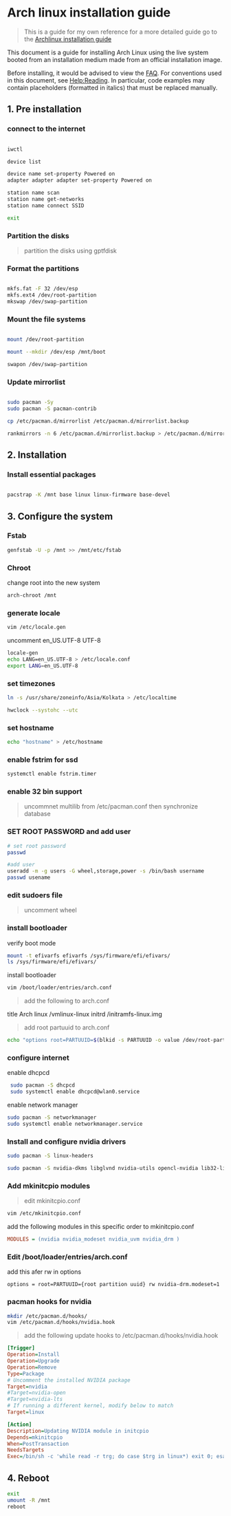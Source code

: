 # Arch linux installation guide

> This is a guide for my own reference for a more detailed guide go to the [Archlinux installation guide](https://wiki.archlinux.org/title/Installation_guide)

This document is a guide for installing Arch Linux using the live system booted from an installation medium made from an official installation image.

Before installing, it would be advised to view the [FAQ](https://wiki.archlinux.org/title/Frequently_asked_questions). For conventions used in this document, see [Help:Reading](https://wiki.archlinux.org/title/Help:Reading). In particular, code examples may contain placeholders (formatted in italics) that must be replaced manually.

## 1. Pre installation

### connect to the internet

```bash

iwctl

device list

device name set-property Powered on
adapter adapter adapter set-property Powered on

station name scan
station name get-networks
station name connect SSID

exit

```

### Partition the disks

> partition the disks using gptfdisk 

### Format the partitions 

```bash

mkfs.fat -F 32 /dev/esp
mkfs.ext4 /dev/root-partition
mkswap /dev/swap-partition

```

### Mount the file systems

```bash

mount /dev/root-partition

mount --mkdir /dev/esp /mnt/boot

swapon /dev/swap-partition

```

### Update mirrorlist

```bash

sudo pacman -Sy
sudo pacman -S pacman-contrib

cp /etc/pacman.d/mirrorlist /etc/pacman.d/mirrorlist.backup

rankmirrors -n 6 /etc/pacman.d/mirrorlist.backup > /etc/pacman.d/mirrorlist

```

## 2. Installation

### Install essential packages

```bash

pacstrap -K /mnt base linux linux-firmware base-devel

```
## 3. Configure the system

### Fstab

```bash
genfstab -U -p /mnt >> /mnt/etc/fstab
```

### Chroot
change root into the new system

```bash
arch-chroot /mnt 
```
### generate locale

```bash
vim /etc/locale.gen
```
uncomment en_US.UTF-8 UTF-8

```bash
locale-gen
echo LANG=en_US.UTF-8 > /etc/locale.conf
export LANG=en_US.UTF-8
```

### set timezones

```bash
ln -s /usr/share/zoneinfo/Asia/Kolkata > /etc/localtime

hwclock --systohc --utc

```
### set hostname

```bash
echo "hostname" > /etc/hostname
```

### enable fstrim for ssd

```bash
systemctl enable fstrim.timer
```

### enable 32 bin support

> uncommnet multilib from /etc/pacman.conf then synchronize database

### SET ROOT PASSWORD and add user

```bash
# set root password
passwd

#add user
useradd -m -g users -G wheel,storage,power -s /bin/bash username
passwd usename
```

### edit sudoers file

> uncomment wheel

### install bootloader

verify boot mode

```bash
mount -t efivarfs efivarfs /sys/firmware/efi/efivars/
ls /sys/firmware/efi/efivars/
```

install bootloader

```bash
vim /boot/loader/entries/arch.conf
```

> add the following to arch.conf

title Arch
linux /vmlinux-linux
initrd /initramfs-linux.img

>add root partuuid  to arch.conf

```bash
echo "options root=PARTUUID=$(blkid -s PARTUUID -o value /dev/root-partition) rw" >> /boot/loader/entries/arch.conf
```

### configure internet

enable dhcpcd

```bash
 sudo pacman -S dhcpcd
 sudo systemctl enable dhcpcd@wlan0.service
```

enable network manager

```bash
sudo pacman -S networkmanager
sudo systemctl enable networkmanager.service
```

### Install and configure nvidia drivers

```bash
sudo pacman -S linux-headers

sudo pacman -S nvidia-dkms libglvnd nvidia-utils opencl-nvidia lib32-libglvn lib-32-nvidia-utils lib32-opencl-nvidia nvidia-settings
```

### Add mkinitcpio modules

> edit mkinitcpio.conf 

```bash
vim /etc/mkinitcpio.conf
```
add the following modules in this specific order to mkinitcpio.conf

```ini
MODULES = (nvidia nvidia_modeset nvidia_uvm nvidia_drm )
```

### Edit /boot/loader/entries/arch.conf
add this afer rw in options

```
options = root=PARTUUID={root partition uuid} rw nvidia-drm.modeset=1
```

### pacman hooks for nvidia

```bash
mkdir /etc/pacman.d/hooks/
vim /etc/pacman.d/hooks/nvidia.hook
```

> add the following update hooks to /etc/pacman.d/hooks/nvidia.hook

```ini
[Trigger]
Operation=Install
Operation=Upgrade
Operation=Remove
Type=Package
# Uncomment the installed NVIDIA package
Target=nvidia
#Target=nvidia-open
#Target=nvidia-lts
# If running a different kernel, modify below to match
Target=linux

[Action]
Description=Updating NVIDIA module in initcpio
Depends=mkinitcpio
When=PostTransaction
NeedsTargets
Exec=/bin/sh -c 'while read -r trg; do case $trg in linux*) exit 0; esac; done; /usr/bin/mkinitcpio -P'
```

## 4. Reboot

```bash
exit
umount -R /mnt
reboot
```

